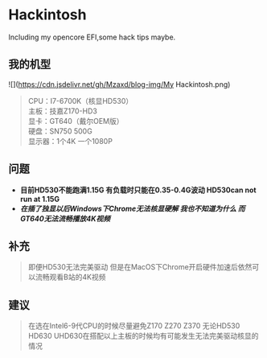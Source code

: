 # Hackintosh
Including my opencore EFI,some hack tips maybe.  
## 我的机型  
![](https://cdn.jsdelivr.net/gh/Mzaxd/blog-img/My Hackintosh.png)
> CPU：I7-6700K（核显HD530）  
主板：技嘉Z170-HD3  
显卡：GT640（戴尔OEM版）  
硬盘：SN750 500G  
显示器：1个4K 一个1080P
## 问题
- **目前HD530不能跑满1.15G 有负载时只能在0.35-0.4G波动 HD530can not run at 1.15G**  
- ***在插了独显以后Windows下Chrome无法核显硬解 我也不知道为什么 而GT640无法流畅播放4K视频***
## 补充
> 即便HD530无法完美驱动 但是在MacOS下Chrome开启硬件加速后依然可以流畅观看B站的4K视频 
## 建议
> 在选在Intel6-9代CPU的时候尽量避免Z170 Z270 Z370 无论HD530 HD630 UHD630在搭配以上主板的时候均有可能发生无法完美驱动核显的情况
